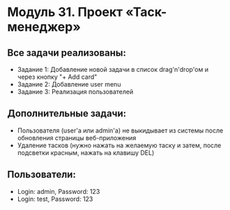 # Модуль 31. Проект «Таск-менеджер»

## Все задачи реализованы:
* Задание 1: Добавление новой задачи в список drag'n'drop'ом и через кнопку "+ Add card"
* Задание 2: Добавление user menu
* Задание 3: Реализация пользователей

## Дополнительные задачи:
* Пользователя (user'а или admin'а) не выкидывает из системы после обновления страницы веб-приложения
* Удаление тасков (нужно нажать на желаемую таску и затем, после подсветки красным, нажать на клавишу DEL)

## Пользователи:
* Login: admin, Password: 123
* Login: test, Password: 123